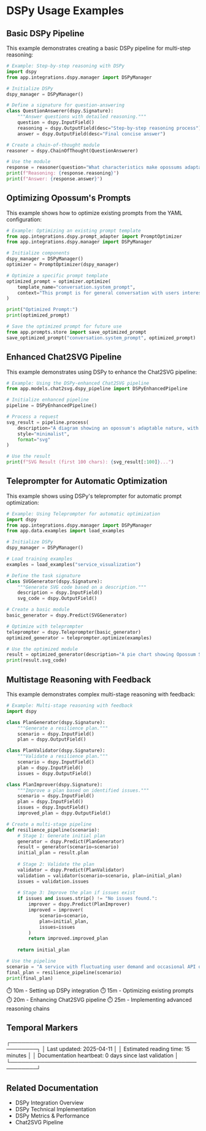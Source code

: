# DSPy Usage Examples

## Basic DSPy Pipeline

This example demonstrates creating a basic DSPy pipeline for multi-step reasoning:

```python
# Example: Step-by-step reasoning with DSPy
import dspy
from app.integrations.dspy.manager import DSPyManager

# Initialize DSPy
dspy_manager = DSPyManager()

# Define a signature for question-answering
class QuestionAnswerer(dspy.Signature):
    """Answer questions with detailed reasoning."""
    question = dspy.InputField()
    reasoning = dspy.OutputField(desc="Step-by-step reasoning process")
    answer = dspy.OutputField(desc="Final concise answer")

# Create a chain-of-thought module
reasoner = dspy.ChainOfThought(QuestionAnswerer)

# Use the module
response = reasoner(question="What characteristics make opossums adaptable?")
print(f"Reasoning: {response.reasoning}")
print(f"Answer: {response.answer}")
```

## Optimizing Opossum's Prompts

This example shows how to optimize existing prompts from the YAML configuration:

```python
# Example: Optimizing an existing prompt template
from app.integrations.dspy.prompt_adapter import PromptOptimizer
from app.integrations.dspy.manager import DSPyManager

# Initialize components
dspy_manager = DSPyManager()
optimizer = PromptOptimizer(dspy_manager)

# Optimize a specific prompt template
optimized_prompt = optimizer.optimize(
    template_name="conversation.system_prompt",
    context="This prompt is for general conversation with users interested in adaptable systems"
)

print("Optimized Prompt:")
print(optimized_prompt)

# Save the optimized prompt for future use
from app.prompts.store import save_optimized_prompt
save_optimized_prompt("conversation.system_prompt", optimized_prompt)
```

## Enhanced Chat2SVG Pipeline

This example demonstrates using DSPy to enhance the Chat2SVG pipeline:

```python
# Example: Using the DSPy-enhanced Chat2SVG pipeline
from app.models.chat2svg.dspy_pipeline import DSPyEnhancedPipeline

# Initialize enhanced pipeline
pipeline = DSPyEnhancedPipeline()

# Process a request
svg_result = pipeline.process(
    description="A diagram showing an opossum's adaptable nature, with branches for different environments",
    style="minimalist",
    format="svg"
)

# Use the result
print(f"SVG Result (first 100 chars): {svg_result[:100]}...")
```

## Teleprompter for Automatic Optimization

This example shows using DSPy's teleprompter for automatic prompt optimization:

```python
# Example: Using Teleprompter for automatic optimization
import dspy
from app.integrations.dspy.manager import DSPyManager
from app.data.examples import load_examples

# Initialize DSPy
dspy_manager = DSPyManager()

# Load training examples
examples = load_examples("service_visualization")

# Define the task signature
class SVGGenerator(dspy.Signature):
    """Generate SVG code based on a description."""
    description = dspy.InputField()
    svg_code = dspy.OutputField()

# Create a basic module
basic_generator = dspy.Predict(SVGGenerator)

# Optimize with teleprompter
teleprompter = dspy.Teleprompter(basic_generator)
optimized_generator = teleprompter.optimize(examples)

# Use the optimized module
result = optimized_generator(description="A pie chart showing Opossum Search's backend usage distribution")
print(result.svg_code)
```

## Multistage Reasoning with Feedback

This example demonstrates complex multi-stage reasoning with feedback:

```python
# Example: Multi-stage reasoning with feedback
import dspy

class PlanGenerator(dspy.Signature):
    """Generate a resilience plan."""
    scenario = dspy.InputField()
    plan = dspy.OutputField()

class PlanValidator(dspy.Signature):
    """Validate a resilience plan."""
    scenario = dspy.InputField() 
    plan = dspy.InputField()
    issues = dspy.OutputField()

class PlanImprover(dspy.Signature):
    """Improve a plan based on identified issues."""
    scenario = dspy.InputField()
    plan = dspy.InputField()
    issues = dspy.InputField()
    improved_plan = dspy.OutputField()

# Create a multi-stage pipeline
def resilience_pipeline(scenario):
    # Stage 1: Generate initial plan
    generator = dspy.Predict(PlanGenerator)
    result = generator(scenario=scenario)
    initial_plan = result.plan
    
    # Stage 2: Validate the plan
    validator = dspy.Predict(PlanValidator)
    validation = validator(scenario=scenario, plan=initial_plan)
    issues = validation.issues
    
    # Stage 3: Improve the plan if issues exist
    if issues and issues.strip() != "No issues found.":
        improver = dspy.Predict(PlanImprover)
        improved = improver(
            scenario=scenario,
            plan=initial_plan,
            issues=issues
        )
        return improved.improved_plan
    
    return initial_plan

# Use the pipeline
scenario = "A service with fluctuating user demand and occasional API outages"
final_plan = resilience_pipeline(scenario)
print(final_plan)
```

⏱️ 10m - Setting up DSPy integration
⏱️ 15m - Optimizing existing prompts
⏱️ 20m - Enhancing Chat2SVG pipeline
⏱️ 25m - Implementing advanced reasoning chains

## Temporal Markers

┌─────────────────────────────────────────────────────────┐
│ Last updated: 2025-04-11                                │
│ Estimated reading time: 15 minutes                      │
│ Documentation heartbeat: 0 days since last validation   │
└─────────────────────────────────────────────────────────┘

## Related Documentation

- DSPy Integration Overview
- DSPy Technical Implementation 
- DSPy Metrics & Performance
- Chat2SVG Pipeline
